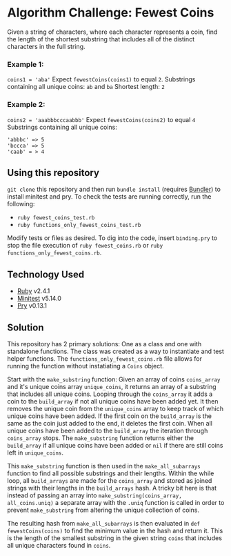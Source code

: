 # Algorithm Challenge: Fewest Coins
Given a string of characters, where each character represents a coin, find the length of the shortest substring that includes all of the distinct characters in the full string.

### Example 1:
`coins1 = 'aba'`
Expect `fewestCoins(coins1)` to equal `2`. 
Substrings containing all unique coins: `ab` and `ba`
Shortest length: `2`

### Example 2:
`coins2 = 'aaabbbcccaabbb'`
Expect `fewestCoins(coins2)` to equal `4`
Substrings containing all unique coins:
```
'abbbc' => 5
'bccca' => 5
'caab' = > 4
```

## Using this repository

`git clone` this repository and then run `bundle install` (requires [Bundler](https://bundler.io/)) to install minitest and pry. To check the tests are running correctly, run the following: 
- `ruby fewest_coins_test.rb` 
- `ruby functions_only_fewest_coins_test.rb`

Modify tests or files as desired. To dig into the code, insert `binding.pry` to stop the file execution of `ruby fewest_coins.rb` or `ruby functions_only_fewest_coins.rb`. 

## Technology Used
- [Ruby](https://ruby-doc.org/) v2.4.1
- [Minitest](https://github.com/seattlerb/minitest) v5.14.0
- [Pry](https://github.com/pry/pry) v0.13.1


## Solution

This repository has 2 primary solutions: One as a class and one with standalone functions. The class was created as a way to instantiate and test helper functions. The `functions_only_fewest_coins.rb` file allows for running the function without instatiating a `Coins` object.

Start with the `make_substring` function: Given an array of coins `coins_array` and it's unique coins array `unique_coins`, it returns an array of a substring that includes all unique coins. Looping through the `coins_array` it adds a coin to the `build_array` if not all unique coins have been added yet. It then removes the unique coin from the `unique_coins` array to keep track of which unique coins have been added. If the first coin on the `build_array` is the same as the coin just added to the end, it deletes the first coin. When all unique coins have been added to the `build_array` the iteration through `coins_array` stops. The `make_substring` function returns either the `build_array` if all unique coins have been added or `nil` if there are still coins left in `unique_coins`.

This `make_substring` function is then used in the `make_all_subarrays` function to find all possible substrings and their lengths. Within the while loop, all `build_arrays` are made for the `coins_array` and stored as joined strings with their lengths in the `build_arrays` hash. A tricky bit here is that instead of passing an array into `make_substring(coins_array, all_coins.uniq)` a separate array with the `.uniq` function is called in order to prevent `make_substring` from altering the unique collection of coins. 

The resulting hash from `make_all_subarrays` is then evaluated in `def fewestCoins(coins)` to find the minimum value in the hash and return it. This is the length of the smallest substring in the given string `coins` that includes all unique characters found in `coins`.
